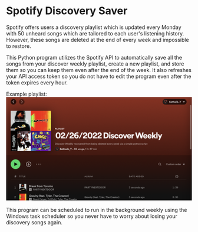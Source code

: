 # Spotify Discovery Saver 
Spotify offers users a discovery playlist which is updated every Monday with 50 unheard 
songs which are tailored to each user's listening history. However, these songs are deleted
at the end of every week and impossible to restore. 

This Python program utilizes the Spotify API to automatically save all the songs from your 
discover weekly playlist, create a new playlist, and store them so you can keep them even after
the end of the week. It also refreshes your API access token so you do not have to edit the 
program even after the token expires every hour. 

Example playlist:
![example-image](https://github.com/Avuxon/Spotify-Automation/blob/main/Screen%20Shot%202022-02-26%20at%2023.38.07.png?raw=true)

This program can be scheduled to run in the background weekly using the Windows task scheduler so
you never have to worry about losing your discovery songs again. 
